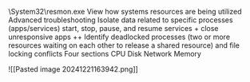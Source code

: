 \System32\resmon.exe
View how systems resources are being utilized 
Advanced troubleshooting
	Isolate data related to specific processes (apps/services)
	start, stop, pause, and resume services + close unresponsive apps
	++ Identify deadlocked processes (two or more resources waiting on each other to release a shared resource) and file locking conflicts 
Four sections
CPU
Disk
Network 
Memory


![[Pasted image 20241221163942.png]]
